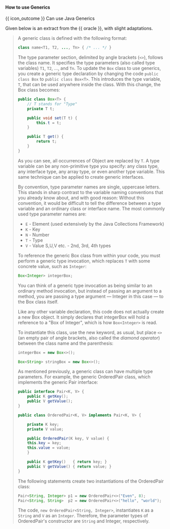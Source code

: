 <div id="title">

#### How to use Generics

</div>

<span id="prereqs"></span>

<span id="outcomes">{{ icon_outcome }} Can use Java Generics</span>

<div id="body">

Given below is an extract from the {{ oracle }}, with slight adaptations.

<blockquote>

A generic class is defined with the following format:

```java
class name<T1, T2, ..., Tn> { /* ... */ }
```

The type parameter section, delimited by angle brackets (`<>`), follows the class name. It specifies the type parameters (also called type variables) `T1`, `T2`, ..., and `Tn`.
To update the `Box` class to use generics, you create a generic type declaration by changing the code `public class Box` to `public class Box<T>`. This introduces the type variable, `T`, that can be used anywhere inside the class.
With this change, the Box class becomes:

```java
public class Box<T> {
    // T stands for "Type"
    private T t;

    public void set(T t) {
        this.t = t;
    }

    public T get() {
        return t;
    }
}
```

As you can see, all occurrences of Object are replaced by `T`. A type variable can be any non-primitive type you specify: any class type, any interface type, any array type, or even another type variable.
This same technique can be applied to create generic interfaces.

By convention, type parameter names are single, uppercase letters. This stands in sharp contrast to the variable naming conventions that you already know about, and with good reason: Without this convention, it would be difficult to tell the difference between a type variable and an ordinary class or interface name.
The most commonly used type parameter names are:
* `E` - Element (used extensively by the Java Collections Framework)
* `K` - Key
* `N` - Number
* `T` - Type
* `V` - Value
S,U,V etc. - 2nd, 3rd, 4th types

To reference the generic Box class from within your code, you must perform a generic type invocation, which replaces `T` with some concrete value, such as `Integer`:

```java
Box<Integer> integerBox;
```

You can think of a generic type invocation as being similar to an ordinary method invocation, but instead of passing an argument to a method, you are passing a type argument — Integer in this case — to the Box class itself.

Like any other variable declaration, this code does not actually create a new Box object. It simply declares that integerBox will hold a reference to a "Box of Integer", which is how `Box<Integer>` is read.

To instantiate this class, use the new keyword, as usual, but place `<>` (an empty pair of angle brackets, also called the _diamond operator_) between the class name and the parenthesis:

```java
integerBox = new Box<>();

Box<String> stringBox = new Box<>();
```

As mentioned previously, a generic class can have multiple type parameters. For example, the generic OrderedPair class, which implements the generic Pair interface:

```java
public interface Pair<K, V> {
    public K getKey();
    public V getValue();
}
```
```java
public class OrderedPair<K, V> implements Pair<K, V> {

    private K key;
    private V value;

    public OrderedPair(K key, V value) {
	this.key = key;
	this.value = value;
    }

    public K getKey()	{ return key; }
    public V getValue() { return value; }
}
```

The following statements create two instantiations of the OrderedPair class:
```java
Pair<String, Integer> p1 = new OrderedPair<>("Even", 8);
Pair<String, String>  p2 = new OrderedPair<>("hello", "world");
```

The code, `new OrderedPair<String, Integer>`, instantiates `K` as a `String` and `V` as an `Integer`. Therefore, the parameter types of OrderedPair's constructor are `String` and Integer, respectively.



</blockquote>

</div>

<div id="extras">
</div>